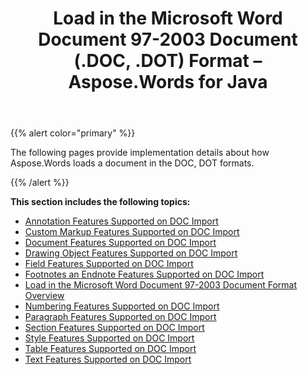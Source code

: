 ﻿---
title: Load in the Microsoft Word Document 97-2003 Document (.DOC, .DOT) Format – Aspose.Words for Java
articleTitle: Load in the Microsoft Word Document 97-2003 Document (.DOC, .DOT) Format
linktitle: Load in the Microsoft Word Document 97-2003 Document (.DOC, .DOT) Format
description: "Import DOC – Word 97-2003 document using different load options."
type: docs
weight: 50
url: /java/load-in-ms-word-97-2003-formats/
aliases: [/java/load-in-the-microsoft-word-document-97-2003-document-doc-dot-format/]
---

{{% alert color="primary" %}}

The following pages provide implementation details about how Aspose.Words loads a document in the DOC, DOT formats.

{{% /alert %}}

**This section includes the following topics:** 

- [Annotation Features Supported on DOC Import](/words/java/annotation-features-supported-on-doc-import/)
- [Custom Markup Features Supported on DOC Import](/words/java/custom-markup-features-supported-on-doc-import/)
- [Document Features Supported on DOC Import](/words/java/document-features-supported-on-doc-import/)
- [Drawing Object Features Supported on DOC Import](/words/java/drawing-object-features-supported-on-doc-import/)
- [Field Features Supported on DOC Import](/words/java/field-features-supported-on-doc-import/)
- [Footnotes an Endnote Features Supported on DOC Import](/words/java/footnotes-and-endnote-features-supported-on-doc-import/)
- [Load in the Microsoft Word Document 97-2003 Document Format Overview](/words/java/load-in-the-microsoft-word-document-97-2003-document-format-overview/)
- [Numbering Features Supported on DOC Import](/words/java/numbering-features-supported-on-doc-import/)
- [Paragraph Features Supported on DOC Import](/words/java/paragraph-features-supported-on-doc-import/)
- [Section Features Supported on DOC Import](/words/java/section-features-supported-on-doc-import/)
- [Style Features Supported on DOC Import](/words/java/style-features-supported-on-doc-import/)
- [Table Features Supported on DOC Import](/words/java/table-features-supported-on-doc-import/)
- [Text Features Supported on DOC Import](/words/java/text-features-supported-on-doc-import/)
